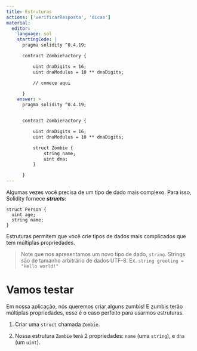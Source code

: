 ```yaml
---
title: Estruturas
actions: ['verificarResposta', 'dicas']
material:
  editor:
    language: sol
    startingCode: |
      pragma solidity ^0.4.19;

      contract ZombieFactory {

          uint dnaDigits = 16;
          uint dnaModulus = 10 ** dnaDigits;

          // comece aqui

      }
    answer: >
      pragma solidity ^0.4.19;


      contract ZombieFactory {

          uint dnaDigits = 16;
          uint dnaModulus = 10 ** dnaDigits;

          struct Zombie {
              string name;
              uint dna;
          }

      }
---
```


Algumas vezes você precisa de um tipo de dado mais complexo. Para isso, Solidity fornece **_structs_**:

```
struct Person {
  uint age;
  string name;
}

```

Estruturas permitem que você crie tipos de dados mais complicados que tem múltiplas propriedades.

> Note que nos apresentamos um novo tipo de dado, `string`. Strings são de tamanho arbitrário de dados UTF-8. Ex. `string greeting = "Hello world!"`

# Vamos testar

Em nossa aplicação, nós queremos criar alguns zumbis! E zumbis terão múltiplas propriedades, esse é o caso perfeito para usarmos estruturas.

1. Criar uma `struct` chamada `Zombie`.

2. Nossa estrutura `Zombie` terá 2 propriedades: `name` (uma `string`), e `dna` (um `uint`).
